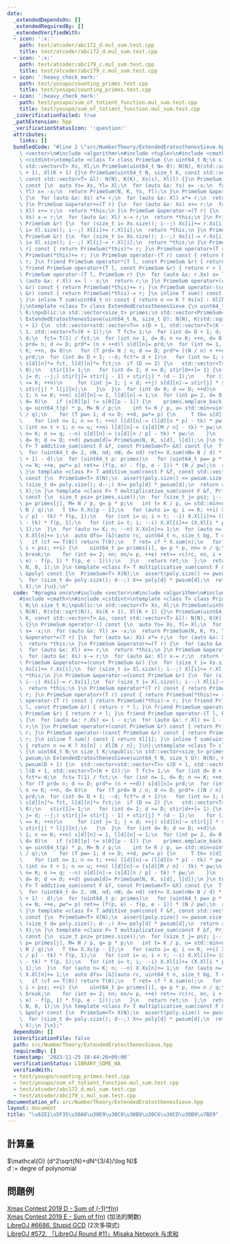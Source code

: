 ```yaml
---
data:
  _extendedDependsOn: []
  _extendedRequiredBy: []
  _extendedVerifiedWith:
  - icon: ':x:'
    path: test/atcoder/abc172_d.mul_sum.test.cpp
    title: test/atcoder/abc172_d.mul_sum.test.cpp
  - icon: ':x:'
    path: test/atcoder/abc179_c.mul_sum.test.cpp
    title: test/atcoder/abc179_c.mul_sum.test.cpp
  - icon: ':heavy_check_mark:'
    path: test/yosupo/counting_primes.test.cpp
    title: test/yosupo/counting_primes.test.cpp
  - icon: ':heavy_check_mark:'
    path: test/yosupo/sum_of_totient_function.mul_sum.test.cpp
    title: test/yosupo/sum_of_totient_function.mul_sum.test.cpp
  _isVerificationFailed: true
  _pathExtension: hpp
  _verificationStatusIcon: ':question:'
  attributes:
    links: []
  bundledCode: "#line 2 \"src/NumberTheory/ExtendedEratosthenesSieve.hpp\"\n#include\
    \ <vector>\n#include <algorithm>\n#include <tuple>\n#include <cmath>\n#include\
    \ <cstdint>\ntemplate <class T> class PrimeSum {\n uint64_t N;\n size_t K;\npublic:\n\
    \ std::vector<T> Xs, Xl;\n PrimeSum(uint64_t N= 0): N(N), K(std::sqrt(N)), Xs(K\
    \ + 1), Xl(K + 1) {}\n PrimeSum(uint64_t N, size_t K, const std::vector<T> &s,\
    \ const std::vector<T> &l): N(N), K(K), Xs(s), Xl(l) {}\n PrimeSum operator-()\
    \ const {\n  auto Ys= Xs, Yl= Xl;\n  for (auto &x: Ys) x= -x;\n  for (auto &x:\
    \ Yl) x= -x;\n  return PrimeSum(N, K, Ys, Yl);\n }\n PrimeSum &operator*=(T r)\
    \ {\n  for (auto &x: Xs) x*= r;\n  for (auto &x: Xl) x*= r;\n  return *this;\n\
    \ }\n PrimeSum &operator+=(T r) {\n  for (auto &x: Xs) x+= r;\n  for (auto &x:\
    \ Xl) x+= r;\n  return *this;\n }\n PrimeSum &operator-=(T r) {\n  for (auto &x:\
    \ Xs) x-= r;\n  for (auto &x: Xl) x-= r;\n  return *this;\n }\n PrimeSum &operator+=(const\
    \ PrimeSum &r) {\n  for (size_t i= Xs.size(); i--;) Xs[i]+= r.Xs[i];\n  for (size_t\
    \ i= Xl.size(); i--;) Xl[i]+= r.Xl[i];\n  return *this;\n }\n PrimeSum &operator-=(const\
    \ PrimeSum &r) {\n  for (size_t i= Xs.size(); i--;) Xs[i]-= r.Xs[i];\n  for (size_t\
    \ i= Xl.size(); i--;) Xl[i]-= r.Xl[i];\n  return *this;\n }\n PrimeSum operator*(T\
    \ r) const { return PrimeSum(*this)*= r; }\n PrimeSum operator+(T r) const { return\
    \ PrimeSum(*this)+= r; }\n PrimeSum operator-(T r) const { return PrimeSum(*this)-=\
    \ r; }\n friend PrimeSum operator*(T l, const PrimeSum &r) { return r * l; }\n\
    \ friend PrimeSum operator+(T l, const PrimeSum &r) { return r + l; }\n friend\
    \ PrimeSum operator-(T l, PrimeSum r) {\n  for (auto &x: r.Xs) x= l - x;\n  for\
    \ (auto &x: r.Xl) x= l - x;\n  return r;\n }\n PrimeSum operator+(const PrimeSum\
    \ &r) const { return PrimeSum(*this)+= r; }\n PrimeSum operator-(const PrimeSum\
    \ &r) const { return PrimeSum(*this)-= r; }\n inline T sum() const { return Xl[1];\
    \ }\n inline T sum(uint64_t n) const { return n <= K ? Xs[n] : Xl[N / n]; }\n\
    };\ntemplate <class T> class ExtendedEratosthenesSieve {\n uint64_t N;\n size_t\
    \ K;\npublic:\n std::vector<size_t> primes;\n std::vector<PrimeSum<T>> pwsum;\n\
    \ ExtendedEratosthenesSieve(uint64_t N, size_t D): N(N), K(std::sqrt(N)), pwsum(D\
    \ + 1) {\n  std::vector<std::vector<T>> s(D + 1, std::vector<T>(K + 1)), l(D +\
    \ 1, std::vector<T>(K + 1));\n  T fct= 1;\n  for (int d= D + 1; d; --d) fct*=\
    \ d;\n  fct= T(1) / fct;\n  for (int n= 1, d= 0; n <= K; ++n, d= 0)\n   for (T\
    \ prd= n; d <= D; prd*= (n + ++d)) s[d][n]= prd;\n  for (int n= 1, d= 0; n <=\
    \ K; ++n, d= 0)\n   for (T prd= N / n; d <= D; prd*= ((N / n) + ++d)) l[d][n]=\
    \ prd;\n  for (int d= D + 1; --d; fct*= d + 1)\n   for (int n= 1; n <= K; ++n)\
    \ s[d][n]*= fct, l[d][n]*= fct;\n  if (D >= 2) {\n   std::vector<T> stir(D + 1,\
    \ 0);\n   stir[1]= 1;\n   for (int d= 2; d <= D; stir[d++]= 1) {\n    for (int\
    \ j= d; --j;) stir[j]= stir[j - 1] + stir[j] * (d - 1);\n    for (int n= 1; n\
    \ <= K; ++n)\n     for (int j= 1; j < d; ++j) s[d][n]-= stir[j] * s[j][n], l[d][n]-=\
    \ stir[j] * l[j][n];\n   }\n  }\n  for (int d= 0; d <= D; ++d)\n   for (int n=\
    \ 1; n <= K; ++n) s[d][n]-= 1, l[d][n]-= 1;\n  for (int p= 2, d= 0; p <= K; ++p,\
    \ d= 0)\n   if (s[0][p] != s[0][p - 1]) {\n    primes.emplace_back(p);\n    uint64_t\
    \ q= uint64_t(p) * p, M= N / p;\n    int t= K / p, u= std::min<uint64_t>(K, N\
    \ / q);\n    for (T pw= 1; d <= D; ++d, pw*= p) {\n     T tk= s[d][p - 1];\n \
    \    for (int n= 1; n <= t; ++n) l[d][n]-= (l[d][n * p] - tk) * pw;\n     for\
    \ (int n= t + 1; n <= u; ++n) l[d][n]-= (s[d][M / n] - tk) * pw;\n     for (uint64_t\
    \ n= K; n >= q; --n) s[d][n]-= (s[d][n / p] - tk) * pw;\n    }\n   }\n  for (int\
    \ d= 0; d <= D; ++d) pwsum[d]= PrimeSum(N, K, s[d], l[d]);\n }\n template <class\
    \ F> T additive_sum(const F &f, const PrimeSum<T> &X) const {\n  T ret= X.sum();\n\
    \  for (uint64_t d= 2, nN, nd; nN; d= nd) ret+= X.sum(nN= N / d) * ((nd= N / nN\
    \ + 1) - d);\n  for (uint64_t p: primes)\n   for (uint64_t pw= p * p, e= 2; pw\
    \ <= N; ++e, pw*= p) ret+= (f(p, e) - f(p, e - 1)) * (N / pw);\n  return ret;\n\
    \ }\n template <class F> T additive_sum(const F &f, const std::vector<T> &poly)\
    \ const {\n  PrimeSum<T> X(N);\n  assert(poly.size() <= pwsum.size());\n  for\
    \ (size_t d= poly.size(); d--;) X+= poly[d] * pwsum[d];\n  return additive_sum(f,\
    \ X);\n }\n template <class F> T multiplicative_sum(const F &f, PrimeSum<T> X)\
    \ const {\n  size_t psz= primes.size();\n  for (size_t j= psz; j--;) {\n   uint64_t\
    \ p= primes[j], M= N / p, q= p * p;\n   int t= K / p, u= std::min<uint64_t>(K,\
    \ N / q);\n   T tk= X.Xs[p - 1];\n   for (auto i= q; i <= K; ++i) X.Xs[i]+= (X.Xs[i\
    \ / p] - tk) * f(p, 1);\n   for (int i= u; i > t; --i) X.Xl[i]+= (X.Xs[M / i]\
    \ - tk) * f(p, 1);\n   for (int i= t; i; --i) X.Xl[i]+= (X.Xl[i * p] - tk) * f(p,\
    \ 1);\n  }\n  for (auto n= K; n; --n) X.Xs[n]+= 1;\n  for (auto n= K; n; --n)\
    \ X.Xl[n]+= 1;\n  auto dfs= [&](auto rc, uint64_t n, size_t bg, T cf) -> T {\n\
    \   if (cf == T(0)) return T(0);\n   T ret= cf * X.sum(n);\n   for (auto i= bg;\
    \ i < psz; ++i) {\n    uint64_t p= primes[i], q= p * p, nn= n / q;\n    if (!nn)\
    \ break;\n    for (int e= 2; nn; nn/= p, ++e) ret+= rc(rc, nn, i + 1, cf * (f(p,\
    \ e) - f(p, 1) * f(p, e - 1)));\n   }\n   return ret;\n  };\n  return dfs(dfs,\
    \ N, 0, 1);\n }\n template <class F> T multiplicative_sum(const F &f, const std::vector<T>\
    \ &poly) const {\n  PrimeSum<T> X(N);\n  assert(poly.size() <= pwsum.size());\n\
    \  for (size_t d= poly.size(); d--;) X+= poly[d] * pwsum[d];\n  return multiplicative_sum(f,\
    \ X);\n }\n};\n"
  code: "#pragma once\n#include <vector>\n#include <algorithm>\n#include <tuple>\n\
    #include <cmath>\n#include <cstdint>\ntemplate <class T> class PrimeSum {\n uint64_t\
    \ N;\n size_t K;\npublic:\n std::vector<T> Xs, Xl;\n PrimeSum(uint64_t N= 0):\
    \ N(N), K(std::sqrt(N)), Xs(K + 1), Xl(K + 1) {}\n PrimeSum(uint64_t N, size_t\
    \ K, const std::vector<T> &s, const std::vector<T> &l): N(N), K(K), Xs(s), Xl(l)\
    \ {}\n PrimeSum operator-() const {\n  auto Ys= Xs, Yl= Xl;\n  for (auto &x: Ys)\
    \ x= -x;\n  for (auto &x: Yl) x= -x;\n  return PrimeSum(N, K, Ys, Yl);\n }\n PrimeSum\
    \ &operator*=(T r) {\n  for (auto &x: Xs) x*= r;\n  for (auto &x: Xl) x*= r;\n\
    \  return *this;\n }\n PrimeSum &operator+=(T r) {\n  for (auto &x: Xs) x+= r;\n\
    \  for (auto &x: Xl) x+= r;\n  return *this;\n }\n PrimeSum &operator-=(T r) {\n\
    \  for (auto &x: Xs) x-= r;\n  for (auto &x: Xl) x-= r;\n  return *this;\n }\n\
    \ PrimeSum &operator+=(const PrimeSum &r) {\n  for (size_t i= Xs.size(); i--;)\
    \ Xs[i]+= r.Xs[i];\n  for (size_t i= Xl.size(); i--;) Xl[i]+= r.Xl[i];\n  return\
    \ *this;\n }\n PrimeSum &operator-=(const PrimeSum &r) {\n  for (size_t i= Xs.size();\
    \ i--;) Xs[i]-= r.Xs[i];\n  for (size_t i= Xl.size(); i--;) Xl[i]-= r.Xl[i];\n\
    \  return *this;\n }\n PrimeSum operator*(T r) const { return PrimeSum(*this)*=\
    \ r; }\n PrimeSum operator+(T r) const { return PrimeSum(*this)+= r; }\n PrimeSum\
    \ operator-(T r) const { return PrimeSum(*this)-= r; }\n friend PrimeSum operator*(T\
    \ l, const PrimeSum &r) { return r * l; }\n friend PrimeSum operator+(T l, const\
    \ PrimeSum &r) { return r + l; }\n friend PrimeSum operator-(T l, PrimeSum r)\
    \ {\n  for (auto &x: r.Xs) x= l - x;\n  for (auto &x: r.Xl) x= l - x;\n  return\
    \ r;\n }\n PrimeSum operator+(const PrimeSum &r) const { return PrimeSum(*this)+=\
    \ r; }\n PrimeSum operator-(const PrimeSum &r) const { return PrimeSum(*this)-=\
    \ r; }\n inline T sum() const { return Xl[1]; }\n inline T sum(uint64_t n) const\
    \ { return n <= K ? Xs[n] : Xl[N / n]; }\n};\ntemplate <class T> class ExtendedEratosthenesSieve\
    \ {\n uint64_t N;\n size_t K;\npublic:\n std::vector<size_t> primes;\n std::vector<PrimeSum<T>>\
    \ pwsum;\n ExtendedEratosthenesSieve(uint64_t N, size_t D): N(N), K(std::sqrt(N)),\
    \ pwsum(D + 1) {\n  std::vector<std::vector<T>> s(D + 1, std::vector<T>(K + 1)),\
    \ l(D + 1, std::vector<T>(K + 1));\n  T fct= 1;\n  for (int d= D + 1; d; --d)\
    \ fct*= d;\n  fct= T(1) / fct;\n  for (int n= 1, d= 0; n <= K; ++n, d= 0)\n  \
    \ for (T prd= n; d <= D; prd*= (n + ++d)) s[d][n]= prd;\n  for (int n= 1, d= 0;\
    \ n <= K; ++n, d= 0)\n   for (T prd= N / n; d <= D; prd*= ((N / n) + ++d)) l[d][n]=\
    \ prd;\n  for (int d= D + 1; --d; fct*= d + 1)\n   for (int n= 1; n <= K; ++n)\
    \ s[d][n]*= fct, l[d][n]*= fct;\n  if (D >= 2) {\n   std::vector<T> stir(D + 1,\
    \ 0);\n   stir[1]= 1;\n   for (int d= 2; d <= D; stir[d++]= 1) {\n    for (int\
    \ j= d; --j;) stir[j]= stir[j - 1] + stir[j] * (d - 1);\n    for (int n= 1; n\
    \ <= K; ++n)\n     for (int j= 1; j < d; ++j) s[d][n]-= stir[j] * s[j][n], l[d][n]-=\
    \ stir[j] * l[j][n];\n   }\n  }\n  for (int d= 0; d <= D; ++d)\n   for (int n=\
    \ 1; n <= K; ++n) s[d][n]-= 1, l[d][n]-= 1;\n  for (int p= 2, d= 0; p <= K; ++p,\
    \ d= 0)\n   if (s[0][p] != s[0][p - 1]) {\n    primes.emplace_back(p);\n    uint64_t\
    \ q= uint64_t(p) * p, M= N / p;\n    int t= K / p, u= std::min<uint64_t>(K, N\
    \ / q);\n    for (T pw= 1; d <= D; ++d, pw*= p) {\n     T tk= s[d][p - 1];\n \
    \    for (int n= 1; n <= t; ++n) l[d][n]-= (l[d][n * p] - tk) * pw;\n     for\
    \ (int n= t + 1; n <= u; ++n) l[d][n]-= (s[d][M / n] - tk) * pw;\n     for (uint64_t\
    \ n= K; n >= q; --n) s[d][n]-= (s[d][n / p] - tk) * pw;\n    }\n   }\n  for (int\
    \ d= 0; d <= D; ++d) pwsum[d]= PrimeSum(N, K, s[d], l[d]);\n }\n template <class\
    \ F> T additive_sum(const F &f, const PrimeSum<T> &X) const {\n  T ret= X.sum();\n\
    \  for (uint64_t d= 2, nN, nd; nN; d= nd) ret+= X.sum(nN= N / d) * ((nd= N / nN\
    \ + 1) - d);\n  for (uint64_t p: primes)\n   for (uint64_t pw= p * p, e= 2; pw\
    \ <= N; ++e, pw*= p) ret+= (f(p, e) - f(p, e - 1)) * (N / pw);\n  return ret;\n\
    \ }\n template <class F> T additive_sum(const F &f, const std::vector<T> &poly)\
    \ const {\n  PrimeSum<T> X(N);\n  assert(poly.size() <= pwsum.size());\n  for\
    \ (size_t d= poly.size(); d--;) X+= poly[d] * pwsum[d];\n  return additive_sum(f,\
    \ X);\n }\n template <class F> T multiplicative_sum(const F &f, PrimeSum<T> X)\
    \ const {\n  size_t psz= primes.size();\n  for (size_t j= psz; j--;) {\n   uint64_t\
    \ p= primes[j], M= N / p, q= p * p;\n   int t= K / p, u= std::min<uint64_t>(K,\
    \ N / q);\n   T tk= X.Xs[p - 1];\n   for (auto i= q; i <= K; ++i) X.Xs[i]+= (X.Xs[i\
    \ / p] - tk) * f(p, 1);\n   for (int i= u; i > t; --i) X.Xl[i]+= (X.Xs[M / i]\
    \ - tk) * f(p, 1);\n   for (int i= t; i; --i) X.Xl[i]+= (X.Xl[i * p] - tk) * f(p,\
    \ 1);\n  }\n  for (auto n= K; n; --n) X.Xs[n]+= 1;\n  for (auto n= K; n; --n)\
    \ X.Xl[n]+= 1;\n  auto dfs= [&](auto rc, uint64_t n, size_t bg, T cf) -> T {\n\
    \   if (cf == T(0)) return T(0);\n   T ret= cf * X.sum(n);\n   for (auto i= bg;\
    \ i < psz; ++i) {\n    uint64_t p= primes[i], q= p * p, nn= n / q;\n    if (!nn)\
    \ break;\n    for (int e= 2; nn; nn/= p, ++e) ret+= rc(rc, nn, i + 1, cf * (f(p,\
    \ e) - f(p, 1) * f(p, e - 1)));\n   }\n   return ret;\n  };\n  return dfs(dfs,\
    \ N, 0, 1);\n }\n template <class F> T multiplicative_sum(const F &f, const std::vector<T>\
    \ &poly) const {\n  PrimeSum<T> X(N);\n  assert(poly.size() <= pwsum.size());\n\
    \  for (size_t d= poly.size(); d--;) X+= poly[d] * pwsum[d];\n  return multiplicative_sum(f,\
    \ X);\n }\n};"
  dependsOn: []
  isVerificationFile: false
  path: src/NumberTheory/ExtendedEratosthenesSieve.hpp
  requiredBy: []
  timestamp: '2023-11-25 18:44:26+09:00'
  verificationStatus: LIBRARY_SOME_WA
  verifiedWith:
  - test/yosupo/counting_primes.test.cpp
  - test/yosupo/sum_of_totient_function.mul_sum.test.cpp
  - test/atcoder/abc172_d.mul_sum.test.cpp
  - test/atcoder/abc179_c.mul_sum.test.cpp
documentation_of: src/NumberTheory/ExtendedEratosthenesSieve.hpp
layout: document
title: "\u62E1\u5F35\u30A8\u30E9\u30C8\u30B9\u30C6\u30CD\u30B9\u7BE9"
---
```


## 計算量
$\mathcal{O} (d^2\sqrt{N}+dN^{3/4}/\log N)$ \
$d$ := degre of polynomial
## 問題例
[Xmas Contest 2019 D - Sum of (-1)^f(n)](https://atcoder.jp/contests/xmascon19/tasks/xmascon19_d) \
[Xmas Contest 2019 E - Sum of f(n)](https://atcoder.jp/contests/xmascon19/tasks/xmascon19_e) (加法的関数) \
[LibreOJ #6686. Stupid GCD](https://loj.ac/p/6686) (2次多項式) \
[LibreOJ #572. 「LibreOJ Round #11」Misaka Network 与求和](https://loj.ac/p/572) 
